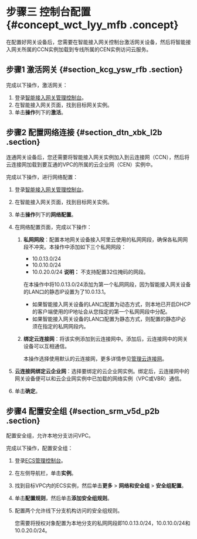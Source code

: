 # 步骤三 控制台配置 {#concept_wct_lyy_mfb .concept}

在配置好网关设备后，您需要在智能接入网关控制台激活网关设备，然后将智能接入网关所属的CCN实例加载到专线所属的CEN实例访问云服务。

## 步骤1 激活网关 {#section_kcg_ysw_rfb .section}

完成以下操作，激活网关：

1.  登录[智能接入网关管理控制台](https://smartag.console.aliyun.com/)。
2.  在智能接入网关页面，找到目标网关实例。
3.  单击**操作**列下的**激活**。

## 步骤2 配置网络连接 {#section_dtn_xbk_l2b .section}

连通网关设备后，您还需要将智能接入网关实例加入到云连接网（CCN），然后将云连接网加载到要互通的VPC的所属的云企业网（CEN）实例中。

完成以下操作，进行网络配置：

1.  登录[智能接入网关管理控制台](https://smartag.console.aliyun.com/)。
2.  在智能接入网关页面，找到目标网关实例。
3.  单击**操作**列下的**网络配置**。
4.  在网络配置页面，完成以下操作：
    1.  **私网网段**：配置本地网关设备接入阿里云使用的私网网段，确保各私网网段不冲突。本操作中添加如下三个私网网段：

        -   10.0.13.0/24
        -   10.0.10.0/24
        -   10.0.20.0/24
        **说明：** 不支持配置32位掩码的网段。

        在本操作中将10.0.13.0/24添加为第一个私网网段，因为智能接入网关设备的LAN口的静态IP设置为了10.0.13.1。

        -   如果智能接入网关设备的LAN口配置为动态方式，则本地已开启DHCP的客户端使用的IP地址会从您指定的第一个私网网段中分配。
        -   如果智能接入网关设备的LAN口配置为静态方式，则配置的静态IP必须在指定的私网网段内。
    2.  **绑定云连接网**：将该实例添加到云连接网中。添加后，云连接网中的网关设备可以互相通信。

        本操作选择使用默认的云连接网，更多详情参见[管理云连接网](../cn.zh-CN/控制台配置指南/管理云连接网.md#)。

5.  **云连接网绑定云企业网**：选择要绑定的云企业网实例。绑定后，云连接网中的网关设备便可以和云企业网实例中已加载的网络实例（VPC或VBR）通信。
6.  单击**确定**。

## 步骤4 配置安全组 {#section_srm_v5d_p2b .section}

配置安全组，允许本地分支访问VPC。

完成以下操作，配置安全组：

1.  登录[ECS管理控制台](https://ecs.console.aliyun.com)。
2.  在左侧导航栏，单击**实例**。
3.  找到目标VPC内的ECS实例，然后单击**更多** \> **网络和安全组** \> **安全组配置**。
4.  单击**配置规则**，然后单击**添加安全组规则**。
5.  配置两个允许线下分支机构访问的安全组规则。

    您需要将授权对象配置为本地分支的私网网段即10.0.13.0/24，10.0.10.0/24和10.0.20.0/24。


